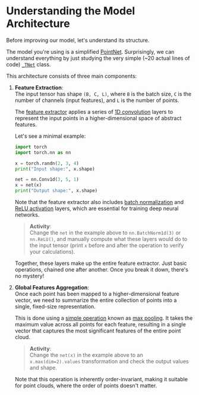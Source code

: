 # Understanding the Model Architecture

Before improving our model, let's understand its structure.

The model you're using is a simplified
[PointNet](https://arxiv.org/abs/1612.00593). Surprisingly, we can understand
everything by just studying the very simple (~20 actual lines of code)
[`_TNet`](https://github.com/ALPHA-g-Experiment/ml-tutorial/blob/08fee4cec46e84840a2f9ddd32a5ff9ef48cd8b4/code/model/regressor.py#L5-L52)
class.

This architecture consists of three main components:
1. **Feature Extraction**:  
    The input tensor has shape `(B, C, L)`, where `B` is the batch size, `C` is
    the number of channels (input features), and `L` is the number of points.

    The [feature extractor](https://github.com/ALPHA-g-Experiment/ml-tutorial/blob/08fee4cec46e84840a2f9ddd32a5ff9ef48cd8b4/code/model/regressor.py#L29-L33)
    applies a series of [1D convolution](https://docs.pytorch.org/docs/stable/generated/torch.nn.Conv1d.html)
    layers to represent the input points in a higher-dimensional space of
    abstract features.

    Let's see a minimal example:

    ```python
    import torch
    import torch.nn as nn

    x = torch.randn(2, 3, 4)
    print("Input shape:", x.shape)

    net = nn.Conv1d(3, 5, 1)
    x = net(x)
    print("Output shape:", x.shape)
    ```

    Note that the feature extractor also includes
    [batch normalization](https://docs.pytorch.org/docs/stable/generated/torch.nn.BatchNorm1d.html)
    and
    [ReLU activation](https://docs.pytorch.org/docs/stable/generated/torch.nn.ReLU.html)
    layers, which are essential for training deep neural networks.

    > **Activity**:  
    > Change the `net` in the example above to `nn.BatchNorm1d(3)` or
    > `nn.ReLU()`, and manually compute what these layers would do to the input
    > tensor (print `x` before and after the operation to verify your
    > calculations).

    Together, these layers make up the entire feature extractor. Just basic
    operations, chained one after another. Once you break it down, there's no
    mystery!

2. **Global Features Aggregation**:  
    Once each point has been mapped to a higher-dimensional feature vector, we
    need to summarize the entire collection of points into a single, fixed-size
    representation.

    This is done using a
    [simple operation](https://github.com/ALPHA-g-Experiment/ml-tutorial/blob/08000894aa2d97395ceb9646c42bc3952541d227/code/model/regressor.py#L49)
    known as
    [max pooling](https://en.wikipedia.org/wiki/Pooling_layer). It takes the
    maximum value across all points for each feature, resulting in a single
    vector that captures the most significant features of the entire point
    cloud.

    > **Activity**:  
    > Change the `net(x)` in the example above to an `x.max(dim=2).values`
    > transformation and check the output values and shape.

    Note that this operation is inherently order-invariant, making it suitable
    for point clouds, where the order of points doesn't matter.
